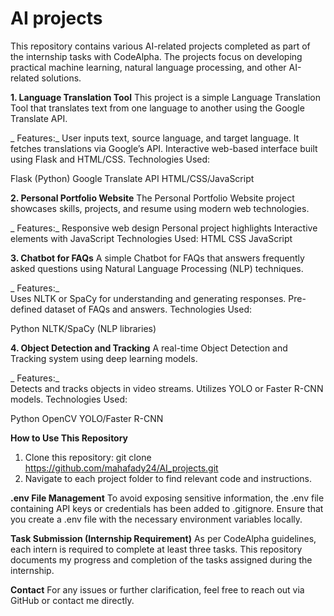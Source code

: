 # AI projects
This repository contains various AI-related projects completed as part of the internship tasks with CodeAlpha. The projects focus on developing practical machine learning, natural language processing, and other AI-related solutions.

**1. Language Translation Tool**
This project is a simple Language Translation Tool that translates text from one language to another using the Google Translate API.

_  Features:_
  User inputs text, source language, and target language.
  It fetches translations via Google’s API.
  Interactive web-based interface built using Flask and HTML/CSS.
  Technologies Used:
  
  Flask (Python)
  Google Translate API
  HTML/CSS/JavaScript

**2. Personal Portfolio Website**
The Personal Portfolio Website project showcases skills, projects, and resume using modern web technologies.

_  Features:_
  Responsive web design
  Personal project highlights
  Interactive elements with JavaScript
  Technologies Used:
  HTML
  CSS
  JavaScript

**3. Chatbot for FAQs**
A simple Chatbot for FAQs that answers frequently asked questions using Natural Language Processing (NLP) techniques.

_  Features:_  
  Uses NLTK or SpaCy for understanding and generating responses.
  Pre-defined dataset of FAQs and answers.
  Technologies Used:
  
  Python
  NLTK/SpaCy (NLP libraries)

**4. Object Detection and Tracking**
A real-time Object Detection and Tracking system using deep learning models.

_  Features:_  
  Detects and tracks objects in video streams.
  Utilizes YOLO or Faster R-CNN models.
  Technologies Used:
  
  Python
  OpenCV
  YOLO/Faster R-CNN

**How to Use This Repository**
1. Clone this repository:
    git clone https://github.com/mahafady24/AI_projects.git
2. Navigate to each project folder to find relevant code and instructions.

**.env File Management**
To avoid exposing sensitive information, the .env file containing API keys or credentials has been added to .gitignore. Ensure that you create a .env file with the necessary environment variables locally.


**Task Submission (Internship Requirement)**
As per CodeAlpha guidelines, each intern is required to complete at least three tasks. This repository documents my progress and completion of the tasks assigned during the internship.

**Contact**
For any issues or further clarification, feel free to reach out via GitHub or contact me directly.


